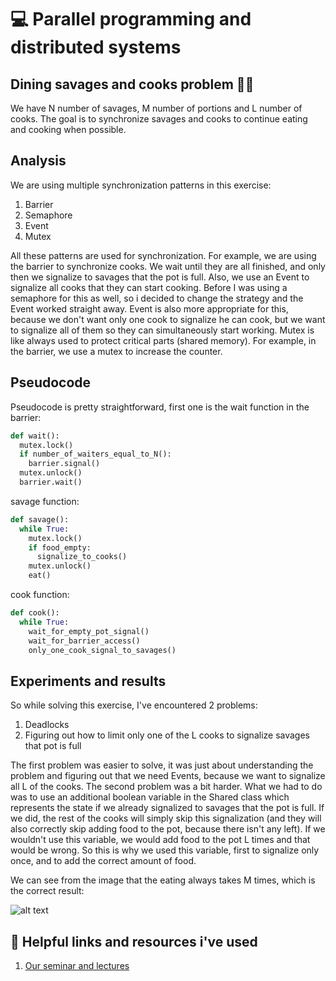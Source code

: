 # :computer: Parallel programming and distributed systems
## Dining savages and cooks problem 🧑‍🍳
We have N number of savages, M number of portions and L number of cooks. The goal is to synchronize savages and cooks to continue eating and cooking when possible. 
## Analysis
We are using multiple synchronization patterns in this exercise:
1. Barrier
2. Semaphore
3. Event
4. Mutex

All these patterns are used for synchronization. For example, we are using the barrier to synchronize cooks. We wait until they are all finished, and only then we signalize to savages that the pot is full. Also, we use an Event to signalize all cooks that they can start cooking. Before I was using a semaphore for this as well, so i decided to change the strategy and the Event worked straight away. Event is also more appropriate for this, because we don't want only one cook to signalize he can cook, but we want to signalize all of them so they can simultaneously start working. Mutex is like always used to protect critical parts (shared memory). For example, in the barrier, we use a mutex to increase the counter.

## Pseudocode
Pseudocode is pretty straightforward, first one is the wait function in the barrier:
```python
def wait():
  mutex.lock()
  if number_of_waiters_equal_to_N():
    barrier.signal()
  mutex.unlock()
  barrier.wait()
```
savage function:
```python
def savage():
  while True:
    mutex.lock()
    if food_empty:
      signalize_to_cooks()
    mutex.unlock()
    eat()
```
cook function:
```python
def cook():
  while True:
    wait_for_empty_pot_signal()
    wait_for_barrier_access()
    only_one_cook_signal_to_savages()
```

## Experiments and results
So while solving this exercise, I've encountered 2 problems:
1. Deadlocks
2. Figuring out how to limit only one of the L cooks to signalize savages that pot is full

The first problem was easier to solve, it was just about understanding the problem and figuring out that we need Events, because we want to signalize all L of the cooks. The second problem was a bit harder. What we had to do was to use an additional boolean variable in the Shared class which represents the state if we already signalized to savages that the pot is full. If we did, the rest of the cooks will simply skip this signalization (and they will also correctly skip adding food to the pot, because there isn't any left). If we wouldn't use this variable, we would add food to the pot L times and that would be wrong. So this is why we used this variable, first to signalize only once, and to add the correct amount of food. 

We can see from the image that the eating always takes M times, which is the correct result:

![alt text](https://i.imgur.com/lBJTDdY.png)
## :scroll: Helpful links and resources i've used
1. [Our seminar and lectures](https://uim.fei.stuba.sk/predmet/i-ppds/)

